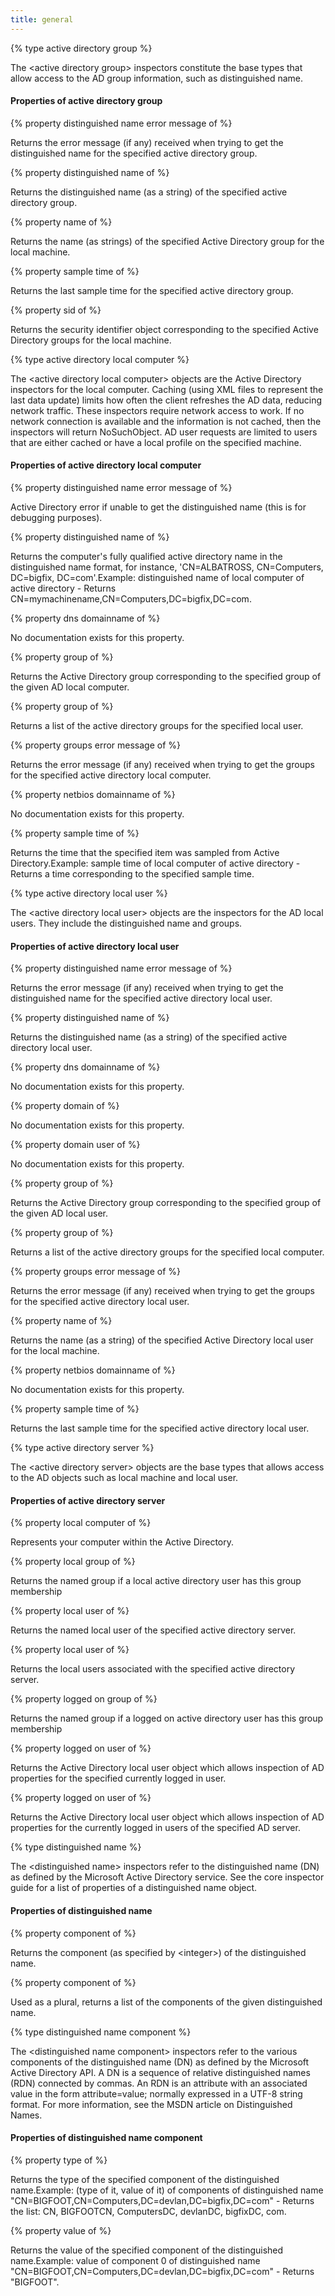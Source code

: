 ```yaml
---
title: general
---
```


{% type active directory group %}

The &lt;active directory group&gt; inspectors constitute the base types that allow access to the AD group information, such as distinguished name.

#### Properties of active directory group

{% property distinguished name error message of <active directory group> %}

Returns the error message (if any) received when trying to get the distinguished name for the specified active directory group.

{% property distinguished name of <active directory group> %}

Returns the distinguished name (as a string) of the specified active directory group.

{% property name of <active directory group> %}

Returns the name (as strings) of the specified Active Directory group for the local machine.

{% property sample time of <active directory group> %}

Returns the last sample time for the specified active directory group.

{% property sid of <active directory group> %}

Returns the security identifier object corresponding to the specified Active Directory groups for the local machine.

{% type active directory local computer %}

The &lt;active directory local computer&gt; objects are the Active Directory inspectors for the local computer. Caching (using XML files to represent the last data update) limits how often the client refreshes the AD data, reducing network traffic. These inspectors require network access to work. If no network connection is available and the information is not cached, then the inspectors will return NoSuchObject. AD user requests are limited to users that are either cached or have a local profile on the specified machine.

#### Properties of active directory local computer

{% property distinguished name error message of <active directory local computer> %}

Active Directory error if unable to get the distinguished name (this is for debugging purposes).

{% property distinguished name of <active directory local computer> %}

Returns the computer&#39;s fully qualified active directory name in the distinguished name format, for instance, &#39;CN=ALBATROSS, CN=Computers, DC=bigfix, DC=com&#39;.Example: distinguished name of local computer of active directory - Returns CN=mymachinename,CN=Computers,DC=bigfix,DC=com.

{% property dns domainname of <active directory local computer> %}

No documentation exists for this property.

{% property group <string> of <active directory local computer> %}

Returns the Active Directory group corresponding to the specified group of the given AD local computer.

{% property group of <active directory local computer> %}

Returns a list of the active directory groups for the specified local user.

{% property groups error message of <active directory local computer> %}

Returns the error message (if any) received when trying to get the groups for the specified active directory local computer.

{% property netbios domainname of <active directory local computer> %}

No documentation exists for this property.

{% property sample time of <active directory local computer> %}

Returns the time that the specified item was sampled from Active Directory.Example: sample time of local computer of active directory - Returns a time corresponding to the specified sample time.

{% type active directory local user %}

The &lt;active directory local user&gt; objects are the inspectors for the AD local users. They include the distinguished name and groups.

#### Properties of active directory local user

{% property distinguished name error message of <active directory local user> %}

Returns the error message (if any) received when trying to get the distinguished name for the specified active directory local user.

{% property distinguished name of <active directory local user> %}

Returns the distinguished name (as a string) of the specified active directory local user.

{% property dns domainname of <active directory local user> %}

No documentation exists for this property.

{% property domain of <active directory local user> %}

No documentation exists for this property.

{% property domain user of <active directory local user> %}

No documentation exists for this property.

{% property group <string> of <active directory local user> %}

Returns the Active Directory group corresponding to the specified group of the given AD local user.

{% property group of <active directory local user> %}

Returns a list of the active directory groups for the specified local computer.

{% property groups error message of <active directory local user> %}

Returns the error message (if any) received when trying to get the groups for the specified active directory local user.

{% property name of <active directory local user> %}

Returns the name (as a string) of the specified Active Directory local user for the local machine.

{% property netbios domainname of <active directory local user> %}

No documentation exists for this property.

{% property sample time of <active directory local user> %}

Returns the last sample time for the specified active directory local user.

{% type active directory server %}

The &lt;active directory server&gt; objects are the base types that allows access to the AD objects such as local machine and local user.

#### Properties of active directory server

{% property local computer of <active directory server> %}

Represents your computer within the Active Directory.

{% property local group <string> of <active directory server> %}

Returns the named group if a local active directory user has this group membership

{% property local user <string> of <active directory server> %}

Returns the named local user of the specified active directory server.

{% property local user of <active directory server> %}

Returns the local users associated with the specified active directory server.

{% property logged on group <string> of <active directory server> %}

Returns the named group if a logged on active directory user has this group membership

{% property logged on user <string> of <active directory server> %}

Returns the Active Directory local user object which allows inspection of AD properties for the specified currently logged in user.

{% property logged on user of <active directory server> %}

Returns the Active Directory local user object which allows inspection of AD properties for the currently logged in users of the specified AD server.

{% type distinguished name %}

The &lt;distinguished name&gt; inspectors refer to the distinguished name (DN) as defined by the Microsoft Active Directory service. See the core inspector guide for a list of properties of a distinguished name object. 

#### Properties of distinguished name

{% property component <integer> of <distinguished name> %}

Returns the component (as specified by &lt;integer&gt;) of the distinguished name.

{% property component of <distinguished name> %}

Used as a plural, returns a list of the components of the given distinguished name.

{% type distinguished name component %}

The &lt;distinguished name component&gt; inspectors refer to the various components of the distinguished name (DN) as defined by the Microsoft Active Directory API. A DN is a sequence of relative distinguished names (RDN) connected by commas. An RDN is an attribute with an associated value in the form attribute=value; normally expressed in a UTF-8 string format. For more information, see the MSDN article on Distinguished Names.

#### Properties of distinguished name component

{% property type of <distinguished name component> %}

Returns the type of the specified component of the distinguished name.Example: (type of it, value of it) of components of distinguished name &quot;CN=BIGFOOT,CN=Computers,DC=devlan,DC=bigfix,DC=com&quot; - Returns the list: CN, BIGFOOTCN, ComputersDC, devlanDC, bigfixDC, com.

{% property value of <distinguished name component> %}

Returns the value of the specified component of the distinguished name.Example: value of component 0 of distinguished name &quot;CN=BIGFOOT,CN=Computers,DC=devlan,DC=bigfix,DC=com&quot; - Returns &quot;BIGFOOT&quot;.

